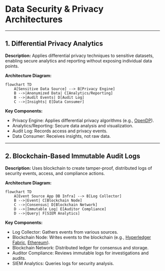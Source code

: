 # Data Security & Privacy Architectures

---

## 1. Differential Privacy Analytics

**Description:**
Applies differential privacy techniques to sensitive datasets, enabling secure analytics and reporting without exposing individual data points.

**Architecture Diagram:**
```mermaid
flowchart TD
    A[Sensitive Data Source] --> B[Privacy Engine]
    B -->|Anonymized Data| C[Analytics/Reporting]
    B -->|Audit Events| D[Audit Log]
    C -->|Insights| E[Data Consumer]
```

**Key Components:**
- Privacy Engine: Applies differential privacy algorithms (e.g., [OpenDP](https://opendp.org/)).
- Analytics/Reporting: Secure data analysis and visualization.
- Audit Log: Records access and privacy events.
- Data Consumer: Receives insights, not raw data.

---

## 2. Blockchain-Based Immutable Audit Logs

**Description:**
Uses blockchain to create tamper-proof, distributed logs of security events, access, and compliance actions.

**Architecture Diagram:**
```mermaid
flowchart TD
    A[Event Source App DB Infra] --> B[Log Collector]
    B -->|Event| C[Blockchain Node]
    C -->|Consensus| D[Blockchain Network]
    D -->|Immutable Log| E[Auditor Compliance]
    D -->|Query| F[SIEM Analytics]
```

**Key Components:**
- Log Collector: Gathers events from various sources.
- Blockchain Node: Writes events to the blockchain (e.g., [Hyperledger Fabric](https://www.hyperledger.org/use/fabric), [Ethereum](https://ethereum.org/)).
- Blockchain Network: Distributed ledger for consensus and storage.
- Auditor Compliance: Reviews immutable logs for investigations and audits.
- SIEM Analytics: Queries logs for security analysis. 